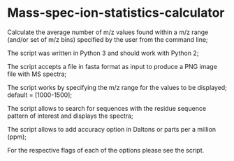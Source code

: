 # Mass-spec-ion-statistics-calculator

Calculate the average number of m/z values found within a m/z range (and/or set of m/z bins) specified by the user from the command line;

The script was written in Python 3 and should work with Python 2;

The script accepts a file in fasta format as input to produce a PNG image file with MS spectra;

The script works by specifying the m/z range for the values to be displayed; default = [1000-1500];

The script allows to search for sequences with the residue sequence pattern of interest and displays the spectra;

The script allows to add accuracy option in Daltons or parts per a million (ppm);

For the respective flags of each of the options please see the script.
